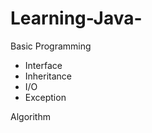 # Learning-Java-

Basic Programming

  * Interface 
  * Inheritance 
  * I/O
  * Exception

Algorithm 
  

